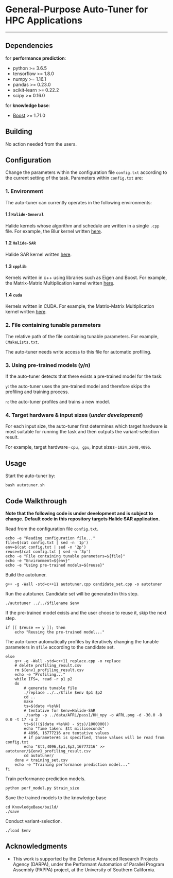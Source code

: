 # General-Purpose Auto-Tuner for HPC Applications

---

## Dependencies

for **performance prediction**:
* python >= 3.6.5
* tensorflow >= 1.8.0
* numpy >= 1.16.1
* pandas >= 0.23.0
* scikit-learn >= 0.22.2
* scipy >= 0.16.0

for **knowledge base**:
* [Boost](https://www.boost.org/) >= 1.71.0

## Building

No action needed from the users.

## Configuration

Change the parameters within the configuration file `config.txt` according to the current setting of the task. Parameters within `config.txt` are:

### 1. Environment

The auto-tuner can currently operates in the following environments:

#### 1.1 `Halide-General`

Halide kernels whose algorithm and schedule are written in a single `.cpp` file. For example, the Blur kernel written [here](https://github.com/Naifeng/Variant-Selection/blob/master/Halide/Blur/blur_cpu/experiments/blur_cpu.cpp). 

#### 1.2 `Halide-SAR`

Halide SAR kernel written [here](https://github.com/ISI-apex/halide-sar-app). 

#### 1.3 `cpplib`

Kernels written in c++ using libraries such as Eigen and Boost. For example, the Matrix-Matrix Multiplication kernel written [here](https://github.com/Naifeng/Augmented-Neural-Network/blob/master/data_generation/cpu/boost/MM_C_boost.cpp). 

#### 1.4 `cuda` 

Kernels written in CUDA. For example, the Matrix-Matrix Multiplication kernel written [here](https://github.com/Naifeng/Augmented-Neural-Network/blob/master/data_generation/cpu/boost/MM_C_boost.cpp). 

### 2. File containing tunable parameters

The relative path of the file containing tunable parameters. For example, `CMakeLists.txt`. 

The auto-tuner needs write access to this file for automatic profiling. 

### 3. Using pre-trained models (y/n)

If the auto-tuner detects that there exists a pre-trained model for the task:

`y`: the auto-tuner uses the pre-trained model and therefore skips the profiling and training process. 

`n`: the auto-tuner profiles and trains a new model. 

### 4. Target hardware & input sizes (*under development*) 

For each input size, the auto-tuner first determines which target hardware is most suitable for running the task and then outputs the variant-selection result.  

For example, target hardware=`cpu, gpu`, input sizes=`1024,2048,4096`. 

## Usage

Start the auto-tuner by:
```
bash autotuner.sh
```

## Code Walkthrough

**Note that the following code is under development and is subject to change.** 
**Default code in this repository targets Halide SAR application.**

Read from the configuration file `config.txt`.
```
echo -e "Reading configuration file..."
file=$(cat config.txt | sed -n '1p')
env=$(cat config.txt | sed -n '2p')
reuse=$(cat config.txt | sed -n '3p')
echo -e "File containing tunable parameters=${file}"
echo -e "Environment=${env}"
echo -e "Using pre-trained models=${reuse}"
```

Build the autotuner.
```
g++ -g -Wall -std=c++11 autotuner.cpp candidate_set.cpp -o autotuner
```

Run the autotuner. Candidate set will be generated in this step. 
```
./autotuner ../../$filename $env
```

If the pre-trained model exists and the user choose to reuse it, skip the next step. 
```
if [[ $reuse == y ]]; then
    echo "Reusing the pre-trained model..."
```

The auto-tuner automatically profiles by iteratively changing the tunable parameters in `$file` according to the candidate set. 
```
else 
    g++ -g -Wall -std=c++11 replace.cpp -o replace
    # delete profiling_result.csv
    rm ${env}_profiling_result.csv
    echo -e "Profiling..."
    while IFS=, read -r p1 p2
    do
        # generate tunable file 
        ./replace ../../$file $env $p1 $p2
        cd .. 
        make
        ts=$(date +%s%N)
        # tentative for $env=Halide-SAR
        ./sarbp -p ../data/AFRL/pass1/HH_npy -o AFRL.png -d -30.0 -D 0.0 -t 17 -u 2
        tt=$((($(date +%s%N) - $ts)/1000000))
        echo "Time taken: $tt milliseconds"
        # 4096, 16777216 are tentative values
        # if parameter#4 is specified, those values will be read from config.txt
        echo "$tt,4096,$p1,$p2,16777216" >> autotuner/${env}_profiling_result.csv
        cd autotuner/
    done < training_set.csv
    echo -e "Training performance prediction model..."
fi
```

Train performance prediction models.
```
python perf_model.py $train_size
```

Save the trained models to the knowledge base
```
cd KnowledgeBase/build/
./save
```

Conduct variant-selection.
```
./load $env
```

## Acknowledgments

* This work is supported by the Defense Advanced Research Projects Agency (DARPA), under the Performant Automation of Parallel Program Assembly (PAPPA) project, at the University of Southern California.